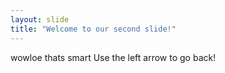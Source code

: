```yaml
---
layout: slide
title: "Welcome to our second slide!"
---
```

wowloe thats smart
Use the left arrow to go back!
